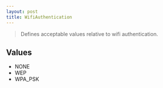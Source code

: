 ```yaml
---
layout: post
title: WifiAuthentication
---
```


> Defines acceptable values relative to wifi authentication.

Values
------

- NONE
- WEP
- WPA_PSK
